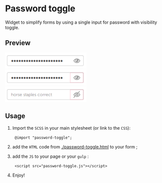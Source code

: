 # Password toggle

Widget to simplify forms by using a single input for password with visibility toggle. 

## Preview

![password-toggler-off](password-toggler-off.png "password toggler off")
![password-toggler-focus](password-toggler-focus.png "password toggler focus")
![password-toggler-on](password-toggler-on.png "password toggler on")

## Usage

1. Import the `SCSS` in your main stylesheet (or link to the `CSS`): 

        @import "password-toggle";
        
2. add the `HTML` code from [./password-toggle.html](./password-toggle.html) to your form ;

3. add the `JS` to your page or your `gulp` :

        <script src="password-toggle.js"></script>

4. Enjoy!